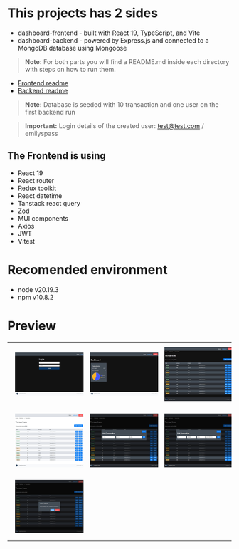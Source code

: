# This projects has 2 sides
- dashboard-frontend - built with React 19, TypeScript, and Vite
- dashboard-backend - powered by Express.js and connected to a MongoDB database using Mongoose

> **Note:** For both parts you will find a README.md inside each directory with steps on how to run them.
- <a href="https://github.com/nicolasflorth/dashboard-app/blob/main/dashboard-frontend/README.md" title="Frontend readme" target="_blank">Frontend readme</a>
- <a href="https://github.com/nicolasflorth/dashboard-app/blob/main/dashboard-backend/README.md" title="Backend readme" target="_blank">Backend readme</a>

> **Note:** Database is seeded with 10 transaction and one user on the first backend run

> **Important:** Login details of the created user: test@test.com / emilyspass

## The Frontend is using
- React 19
- React router
- Redux toolkit
- React datetime
- Tanstack react query
- Zod
- MUI components
- Axios
- JWT
- Vitest


# Recomended environment
- node v20.19.3 
- npm v10.8.2


# Preview
<table>
  <tr>
    <td>
      <a href="images/login-page-min.jpg" target="_blank">
        <img src="images/login-page-min.jpg" alt="Login page" width="250" style="margin:10px;" />
      </a>
    </td>
    <td>
      <a href="images/dashboard-page-min.jpg" target="_blank">
        <img src="images/dashboard-page-min.jpg" alt="Dashboard page" width="250" style="margin:10px;" />
      </a>
    </td>
    <td>
      <a href="images/transactions-listing-min.jpg" target="_blank">
        <img src="images/transactions-listing-min.jpg" alt="Transactions listing" width="250" style="margin:10px;" />
      </a>
    </td>
  </tr>
  <tr>
    <td>
      <a href="images/transactions-listing-light-theme-min.jpg" target="_blank">
        <img src="images/transactions-listing-light-theme-min.jpg" alt="Transactions listing light theme" width="250" style="margin:10px;" />
      </a>
    </td>
    <td>
      <a href="images/transactions-listing-add-transaction-min.jpg" target="_blank">
        <img src="images/transactions-listing-add-transaction-min.jpg" alt="Add transaction" width="250" style="margin:10px;" />
      </a>
    </td>
    <td>
      <a href="images/transactions-listing-edit-transaction-min.jpg" target="_blank">
        <img src="images/transactions-listing-edit-transaction-min.jpg" alt="Edit transaction" width="250" style="margin:10px;" />
      </a>
    </td>
  </tr>
  <tr>
    <td>
      <a href="images/transactions-listing-remove-transaction-min.jpg" target="_blank">
        <img src="images/transactions-listing-remove-transaction-min.jpg" alt="Remove transaction" width="250" style="margin:10px;" />
      </a>
    </td>
    <td>
    </td>
    <td>
    </td>
  </tr>
</table>

